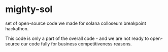 # mighty-sol
set of open-source code we made for solana colloseum breakpoint hackathon.

This code is only a part of the overall code - and we are not ready to open-source our code fully for business competitiveness reasons.
